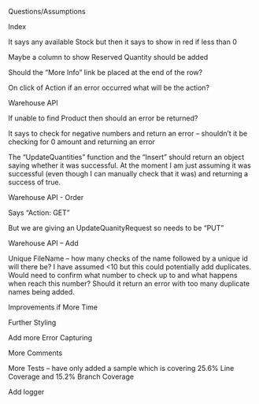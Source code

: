 Questions/Assumptions

Index

It says any available Stock but then it says to show in red if less than 0

Maybe a column to show Reserved Quantity should be added

Should the “More Info” link be placed at the end of the row?

On click of Action if an error occurred what will be the action?

Warehouse API

If unable to find Product then should an error be returned?

It says to check for negative numbers and return an error – shouldn’t it be checking for 0 amount and returning an error

The “UpdateQuantities” function and the “Insert” should return an object saying whether it was successful. At the moment I am just assuming it was successful (even though I can manually check that it was) and returning a success of true.

Warehouse API - Order

Says “Action: GET”

But we are giving an UpdateQuanityRequest so needs to be “PUT” 

Warehouse API – Add

Unique FileName – how many checks of the name followed by a unique id will there be? I have assumed <10 but this could potentially add duplicates. Would need to confirm what number to check up to and what happens when reach this number? Should it return an error with too many duplicate names being added.


Improvements if More Time

Further Styling

Add more Error Capturing

More Comments

More Tests – have only added a sample which is covering 25.6% Line Coverage and 15.2% Branch Coverage

Add logger

